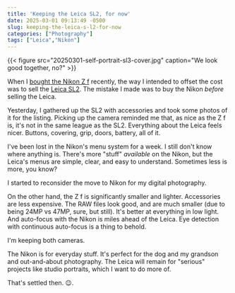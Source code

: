 ```yaml
---
title: 'Keeping the Leica SL2, for now'
date: 2025-03-01 09:13:49 -0500
slug: keeping-the-leica-s-l2-for-now
categories: ["Photography"]
tags: ["Leica","Nikon"]
---
```


{{< figure src="20250301-self-portrait-sl3-cover.jpg" caption="We look good together, no?" >}}

When I [bought the Nikon Z f](/posts/2025/02/the-nikon-zf/) recently, the way I intended to offset the cost was to sell the [Leica SL2](/posts/2023/02/leica-sl2/). The mistake I made was to buy the Nikon _before_ selling the Leica.

Yesterday, I gathered up the SL2 with accessories and took some photos of it for the listing. Picking up the camera reminded me that, as nice as the Z f is, it's not in the same league as the SL2. Everything about the Leica feels nicer. Buttons, covering, grip, doors, battery, all of it.

I've been lost in the Nikon's menu system for a week. I still don't know where anything is. There's more "stuff" _available_ on the Nikon, but the Leica's menus are simple, clear, and easy to understand. Sometimes less is more, you know?

I started to reconsider the move to Nikon for my digital photography.

On the other hand, the Z f is significantly smaller and  lighter. Accessories are less expensive. The RAW files look good, and are much smaller (due to being 24MP vs 47MP, sure, but still). It's better at everything in low light. And auto-focus with the Nikon is miles ahead of the Leica. Eye detection with continuous auto-focus is a thing to behold.

I'm keeping both cameras.

The Nikon is for everyday stuff. It's perfect for the dog and my grandson and out-and-about photography. The Leica will remain for "serious" projects like studio portraits, which I want to do more of.

That's settled then. 😉.





